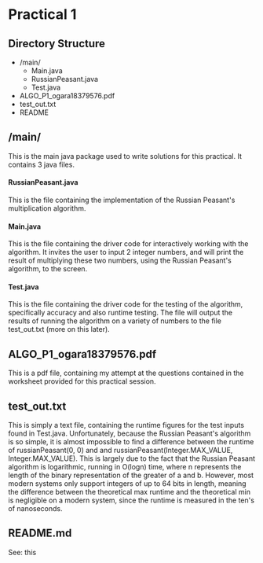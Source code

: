 # Practical 1
## Directory Structure
  * /main/
    * Main.java
    * RussianPeasant.java
    * Test.java
  * ALGO_P1_ogara18379576.pdf
  * test_out.txt
  * README


## /main/
This is the main java package used to write solutions for this practical. It contains 3 java files.
#### RussianPeasant.java
This is the file containing the implementation of the Russian Peasant's multiplication algorithm.
#### Main.java
This is the file containing the driver code for interactively working with the algorithm. It invites the user to input 2 integer numbers, and will print the result of multiplying these two numbers, using the Russian Peasant's algorithm, to the screen.
#### Test.java
This is the file containing the driver code for the testing of the algorithm, specifically accuracy and also runtime testing. The file will output the results of running the algorithm on a variety of numbers to the file test_out.txt (more on this later).


## ALGO_P1_ogara18379576.pdf
This is a pdf file, containing my attempt at the questions contained in the worksheet provided for this practical
session.


## test_out.txt
This is simply a text file, containing the runtime figures for the test inputs found in Test.java. Unfortunately, because the Russian Peasant's algorithm is so simple, it is almost impossible to find a difference between the runtime of russianPeasant(0, 0) and and russianPeasant(Integer.MAX_VALUE, Integer.MAX_VALUE). This is largely due to the fact that the Russian Peasant algorithm is logarithmic, running in O(logn) time, where n represents the length of the binary representation of the greater of a and b. However, most modern systems only support integers of up to 64 bits in length, meaning the difference between the theoretical max runtime and the theoretical min is negligible on a modern system, since the runtime is measured in the ten's of nanoseconds.


## README.md
See: this   
